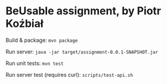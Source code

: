 BeUsable assignment, by Piotr Koźbiał
=====================================

Build & package: `mvn package`

Run server: `java -jar target/assignment-0.0.1-SNAPSHOT.jar`

Run unit tests: `mvn test`

Run server test (requires curl): `scripts/test-api.sh`
